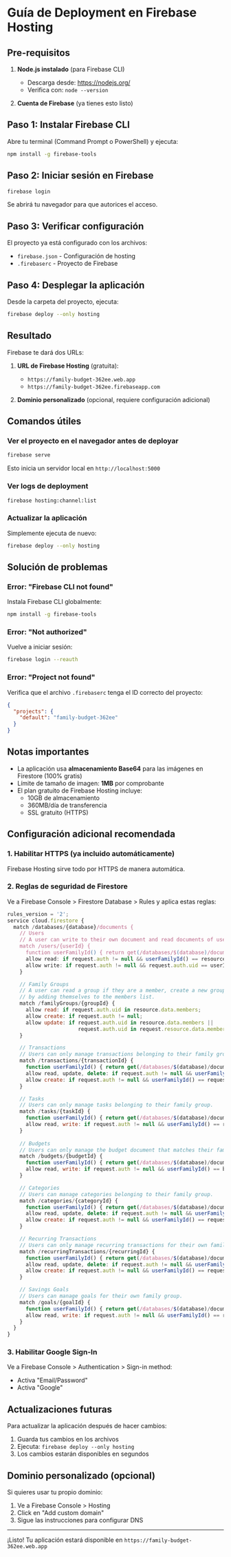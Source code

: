 # Guía de Deployment en Firebase Hosting

## Pre-requisitos

1. **Node.js instalado** (para Firebase CLI)
   - Descarga desde: https://nodejs.org/
   - Verifica con: `node --version`

2. **Cuenta de Firebase** (ya tienes esto listo)

## Paso 1: Instalar Firebase CLI

Abre tu terminal (Command Prompt o PowerShell) y ejecuta:

```bash
npm install -g firebase-tools
```

## Paso 2: Iniciar sesión en Firebase

```bash
firebase login
```

Se abrirá tu navegador para que autorices el acceso.

## Paso 3: Verificar configuración

El proyecto ya está configurado con los archivos:
- `firebase.json` - Configuración de hosting
- `.firebaserc` - Proyecto de Firebase

## Paso 4: Desplegar la aplicación

Desde la carpeta del proyecto, ejecuta:

```bash
firebase deploy --only hosting
```

## Resultado

Firebase te dará dos URLs:

1. **URL de Firebase Hosting** (gratuita):
   - `https://family-budget-362ee.web.app`
   - `https://family-budget-362ee.firebaseapp.com`

2. **Dominio personalizado** (opcional, requiere configuración adicional)

## Comandos útiles

### Ver el proyecto en el navegador antes de deployar

```bash
firebase serve
```

Esto inicia un servidor local en `http://localhost:5000`

### Ver logs de deployment

```bash
firebase hosting:channel:list
```

### Actualizar la aplicación

Simplemente ejecuta de nuevo:

```bash
firebase deploy --only hosting
```

## Solución de problemas

### Error: "Firebase CLI not found"

Instala Firebase CLI globalmente:
```bash
npm install -g firebase-tools
```

### Error: "Not authorized"

Vuelve a iniciar sesión:
```bash
firebase login --reauth
```

### Error: "Project not found"

Verifica que el archivo `.firebaserc` tenga el ID correcto del proyecto:
```json
{
  "projects": {
    "default": "family-budget-362ee"
  }
}
```

## Notas importantes

- La aplicación usa **almacenamiento Base64** para las imágenes en Firestore (100% gratis)
- Límite de tamaño de imagen: **1MB** por comprobante
- El plan gratuito de Firebase Hosting incluye:
  - 10GB de almacenamiento
  - 360MB/día de transferencia
  - SSL gratuito (HTTPS)

## Configuración adicional recomendada

### 1. Habilitar HTTPS (ya incluido automáticamente)

Firebase Hosting sirve todo por HTTPS de manera automática.

### 2. Reglas de seguridad de Firestore

Ve a Firebase Console > Firestore Database > Rules y aplica estas reglas:

```javascript
rules_version = '2';
service cloud.firestore {
  match /databases/{database}/documents {
    // Users
    // A user can write to their own document and read documents of users in the same family group.
    match /users/{userId} {
      function userFamilyId() { return get(/databases/$(database)/documents/users/$(request.auth.uid)).data.familyGroupId; }
      allow read: if request.auth != null && userFamilyId() == resource.data.familyGroupId;
      allow write: if request.auth != null && request.auth.uid == userId;
    }

    // Family Groups
    // A user can read a group if they are a member, create a new group, or update a group
    // by adding themselves to the members list.
    match /familyGroups/{groupId} {
      allow read: if request.auth.uid in resource.data.members;
      allow create: if request.auth != null;
      allow update: if request.auth.uid in resource.data.members || 
                       request.auth.uid in request.resource.data.members;
    }

    // Transactions
    // Users can only manage transactions belonging to their family group.
    match /transactions/{transactionId} {
      function userFamilyId() { return get(/databases/$(database)/documents/users/$(request.auth.uid)).data.familyGroupId; }
      allow read, update, delete: if request.auth != null && userFamilyId() == resource.data.familyGroupId;
      allow create: if request.auth != null && userFamilyId() == request.resource.data.familyGroupId;
    }

    // Tasks
    // Users can only manage tasks belonging to their family group.
    match /tasks/{taskId} {
      function userFamilyId() { return get(/databases/$(database)/documents/users/$(request.auth.uid)).data.familyGroupId; }
      allow read, write: if request.auth != null && userFamilyId() == resource.data.familyGroupId;
    }
 
    // Budgets
    // Users can only manage the budget document that matches their family group ID.
    match /budgets/{budgetId} {
      function userFamilyId() { return get(/databases/$(database)/documents/users/$(request.auth.uid)).data.familyGroupId; }
      allow read, write: if request.auth != null && userFamilyId() == budgetId;
    }

    // Categories
    // Users can manage categories belonging to their family group.
    match /categories/{categoryId} {
      function userFamilyId() { return get(/databases/$(database)/documents/users/$(request.auth.uid)).data.familyGroupId; }
      allow read, update, delete: if request.auth != null && userFamilyId() == resource.data.familyGroupId;
      allow create: if request.auth != null && userFamilyId() == request.resource.data.familyGroupId;
    }

    // Recurring Transactions
    // Users can only manage recurring transactions for their own family group.
    match /recurringTransactions/{recurringId} {
      function userFamilyId() { return get(/databases/$(database)/documents/users/$(request.auth.uid)).data.familyGroupId; }
      allow read, update, delete: if request.auth != null && userFamilyId() == resource.data.familyGroupId;
      allow create: if request.auth != null && userFamilyId() == request.resource.data.familyGroupId;
    }

    // Savings Goals
    // Users can manage goals for their own family group.
    match /goals/{goalId} {
      function userFamilyId() { return get(/databases/$(database)/documents/users/$(request.auth.uid)).data.familyGroupId; }
      allow read, write: if request.auth != null && userFamilyId() == resource.data.familyGroupId;
    }
  }
}
```

### 3. Habilitar Google Sign-In

Ve a Firebase Console > Authentication > Sign-in method:
- Activa "Email/Password"
- Activa "Google"

## Actualizaciones futuras

Para actualizar la aplicación después de hacer cambios:

1. Guarda tus cambios en los archivos
2. Ejecuta: `firebase deploy --only hosting`
3. Los cambios estarán disponibles en segundos

## Dominio personalizado (opcional)

Si quieres usar tu propio dominio:

1. Ve a Firebase Console > Hosting
2. Click en "Add custom domain"
3. Sigue las instrucciones para configurar DNS

---

¡Listo! Tu aplicación estará disponible en `https://family-budget-362ee.web.app`
